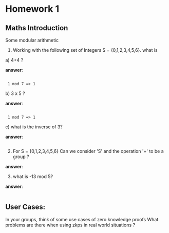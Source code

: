 
# Homework 1

## Maths Introduction

Some modular arithmetic

1. Working with the following set of Integers S = {0,1,2,3,4,5,6}. what is <br />

a) 4+4 ?


**answer**:
```

 1 mod 7 => 1

```

b) 3 x 5 ?

**answer**:
```

 1 mod 7 => 1

```
c) what is the inverse of 3?

**answer**:
```

```

2. For S = {0,1,2,3,4,5,6} Can we consider 'S' and the operation '+' to be a group ? <br />

**answer**: 


3. what is -13 mod 5? <br />

**answer**: 
```

```

## User Cases:

In your groups, think of some use cases of zero knowledge proofs
What problems are there when using zkps in real world situations ? <br />



